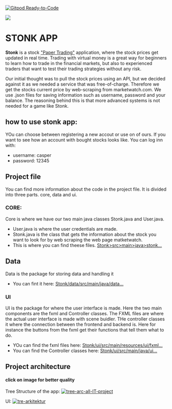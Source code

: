 [![Gitpod Ready-to-Code](https://img.shields.io/badge/Gitpod-Ready--to--Code-blue?logo=gitpod)](https://gitlab.stud.idi.ntnu.no/it1901/groups-2021/gr2135/gr2135/-/blob/master/Stonk/ui/src/main/java/ui/StonkApp.java)

![](https://i.ibb.co/qxM02Nc/fb2bfc2bf0ed4c569cdf5b8168878d1b.png)

# STONK APP

**Stonk** is a stock ["Paper Trading"](https://www.investopedia.com/terms/p/papertrade.asp) application, where the stock prices get updated in real time. Trading with virtual money is a great way for beginners to learn how to trade in the financial markets, but also to experienced traders that want to test their trading strategies without any risk.

Our initial thought was to pull the stock prices using an API, but we decided against it as we needed a service that was free-of-charge. Therefore we get the stocks current price by web-scraping from marketwatch.com. We use .json files for saving information such as username, password and your balance. The reasoning behind this is that more advanced systems is not needed for a game like Stonk.

## how to use stonk app:
YOu can choose between registering a new accout or use on of ours.
If you want to see how an account with bought stocks looks like. You can log inn with:
- username: casper
- password: 12345

## Project file
You can find more information about the code in the project file. It is divided into three parts. core, data and ui.

### CORE:
Core is where we have our two main java classes Stonk.java and User.java. 
- User.java is where the user credentials are made.
- Stonk.java is the class that gets the information about the stock you want to look for by web scraping the web page matketwatch.
- This is where you can find theese files.
[Stonk>src>main>java>stonk...](https://gitlab.stud.idi.ntnu.no/it1901/groups-2021/gr2135/gr2135/-/tree/master/Stonk/src/main/java/stonk)


## Data
Data is the package for storing data and handling it
- You can fint it here:
[Stonk/data/src/main/java/data...](https://gitlab.stud.idi.ntnu.no/it1901/groups-2021/gr2135/gr2135/-/tree/master/Stonk/data/src/main/java/data)

### UI
UI is the package for where the user interface is made. Here the two main components are the fxml and Controller classes. The FXML files are where the actual user interface is made with scene buidler. THe controller classes it where the connection between the frontend and backend is. Here for instance the buttons from the fxml get their functions that tell them what to do.
- YOu can find the fxml files here:
[Stonk/ui/src/main/resources/ui/fxml...](https://gitlab.stud.idi.ntnu.no/it1901/groups-2021/gr2135/gr2135/-/tree/master/Stonk/ui/src/main/resources/ui/fxml)
- You can find the Controller classes here:
[Stonk/ui/src/main/java/ui...](https://gitlab.stud.idi.ntnu.no/it1901/groups-2021/gr2135/gr2135/-/tree/master/Stonk/ui/src/main/java/ui)


## Project architecture
#### click on image for better quality

Tree Structure of the app:
<a href="https://ibb.co/ChM8gLZ"><img src="https://i.ibb.co/gzP9NYp/tree-arc-all-IT-project.png" alt="tree-arc-all-IT-project" border="0"></a>

UI:
<a href="https://ibb.co/fxy20kd"><img src="https://i.ibb.co/qrcd1NY/tre-arkitektur.png" alt="tre-arkitektur" border="0"></a>